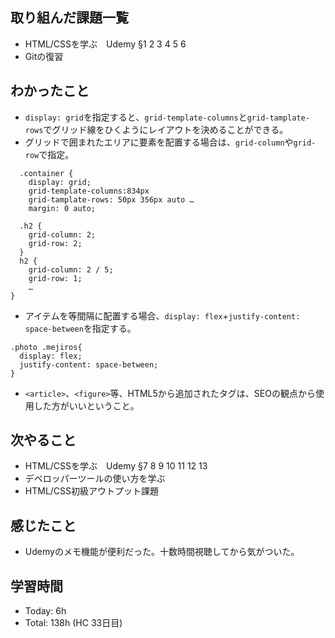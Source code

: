 ## 取り組んだ課題一覧
- HTML/CSSを学ぶ　Udemy §1 2 3 4 5 6
- Gitの復習
## わかったこと
- `display: grid`を指定すると、`grid-template-columns`と`grid-tamplate-rows`でグリッド線をひくようにレイアウトを決めることができる。
- グリッドで囲まれたエリアに要素を配置する場合は、`grid-column`や`grid-row`で指定。
```
  .container {
    display: grid;
    grid-template-columns:834px
    grid-tamplate-rows: 50px 356px auto …
    margin: 0 auto;
 
  .h2 {
    grid-column: 2;
    grid-row: 2;
  }
  h2 {
    grid-column: 2 / 5;
    grid-row: 1;
    …
}
```
- アイテムを等間隔に配置する場合、`display: flex`+`justify-content: space-between`を指定する。
```
.photo .mejiros{
  display: flex;
  justify-content: space-between;
}
```
- `<article>`、`<figure>`等、HTML5から追加されたタグは、SEOの観点から使用した方がいいということ。
## 次やること
- HTML/CSSを学ぶ　Udemy §7 8 9 10 11 12 13
- デベロッパーツールの使い方を学ぶ
- HTML/CSS初級アウトプット課題
## 感じたこと
- Udemyのメモ機能が便利だった。十数時間視聴してから気がついた。
  
## 学習時間
- Today: 6h 
- Total: 138h (HC 33日目)
